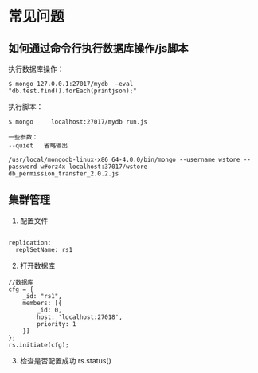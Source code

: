 # 常见问题


## 如何通过命令行执行数据库操作/js脚本

执行数据库操作：  

```shell
$ mongo 127.0.0.1:27017/mydb  –eval "db.test.find().forEach(printjson);"
```


执行脚本：  

```shell
$ mongo     localhost:27017/mydb run.js
```
    一些参数：
    --quiet   省略输出  
```shell
/usr/local/mongodb-linux-x86_64-4.0.0/bin/mongo --username wstore --password w#orz4x localhost:37017/wstore db_permission_transfer_2.0.2.js
```



## 集群管理

1. 配置文件

```text

replication:
  replSetName: rs1
```

2. 打开数据库
```text
//数据库
cfg = {
    _id: "rs1",
    members: [{
        _id: 0,
        host: 'localhost:27018',
        priority: 1
    }]
};
rs.initiate(cfg);
```

3. 检查是否配置成功
rs.status()
